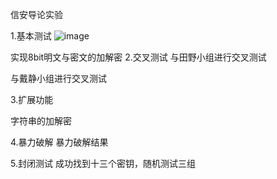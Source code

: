 信安导论实验


1.基本测试
![image](https://github.com/Thao001/Thao001/assets/127065589/cb973037-11df-4e30-b038-b94f13b30401)

实现8bit明文与密文的加解密
2.交叉测试
与田野小组进行交叉测试

与戴静小组进行交叉测试




3.扩展功能

字符串的加解密

4.暴力破解
暴力破解结果

5.封闭测试
成功找到十三个密钥，随机测试三组


<!---
Thao001/Thao001 is a ✨ special ✨ repository because its `README.md` (this file) appears on your GitHub profile.
You can click the Preview link to take a look at your changes.
--->
